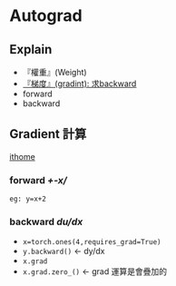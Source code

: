 # Autograd

## Explain

+ 『權重』(Weight)
+ [『梯度』(gradint): 求backward](../5.%20Gradients%20Descent/Note.md)
+ forward
+ backward

## Gradient 計算

[ithome](https://ithelp.ithome.com.tw/articles/10274333)

### forward *+-x/*

`eg: y=x+2`

### backward *du/dx*

+ `x=torch.ones(4,requires_grad=True)`
+ `y.backward()` <- dy/dx
+ `x.grad`
+ `x.grad.zero_()` <- grad 運算是會疊加的
